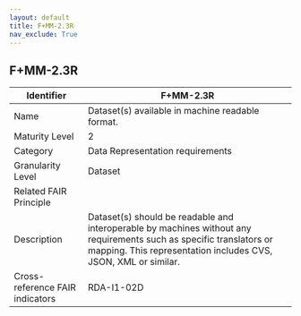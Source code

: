 ```yaml
---
layout: default
title: F+MM-2.3R
nav_exclude: True
---
```


## F+MM-2.3R

| Identifier | F+MM-2.3R |
| ---------- | ----------|
| Name | Dataset(s) available in machine readable format. |
| Maturity Level | 2 |
| Category | Data Representation requirements |
| Granularity Level | Dataset |
| Related FAIR Principle | |
| Description |  Dataset(s) should be readable and interoperable by machines without any requirements such as specific translators or mapping. This representation includes CVS, JSON, XML or similar. |
| Cross-reference FAIR indicators | RDA-I1-02D |
